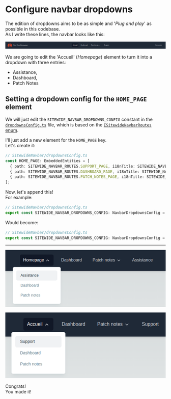 # Configure navbar dropdowns

The edition of dropdowns aims to be as simple and '_Plug and play_' as possible in this codebase.  
As I write these lines, the navbar looks like this:

<p align="center"><img src="./Assets/01.add-new-navbar-element/navbar-initial-state.png" alt="Navbar initial state"/></p>

We are going to edit the 'Accueil' (_Homepage_) element to turn it into a dropdown with three entries:

- Assistance,
- Dashboard,
- Patch Notes

## Setting a dropdown config for the `HOME_PAGE` element

We will just edit the `SITEWIDE_NAVBAR_DROPDOWNS_CONFIG` constant in the [`dropdownsConfig.ts`](/src/config/SitewideNavbar/dropdownsConfig.ts) file,
which is based on the [`ESitewideNavbarRoutes` enum](/src/config/SitewideNavbar/utils/RoutesMapping.ts).

I'll just add a new element for the `HOME_PAGE` key.  
Let's create it:

```ts
// SitewideNavbar/dropdownsConfig.ts
const HOME_PAGE: EmbeddedEntities = [
  { path: SITEWIDE_NAVBAR_ROUTES.SUPPORT_PAGE, i18nTitle: SITEWIDE_NAVBAR_ROUTES_TITLES.SUPPORT_PAGE },
  { path: SITEWIDE_NAVBAR_ROUTES.DASHBOARD_PAGE, i18nTitle: SITEWIDE_NAVBAR_ROUTES_TITLES.DASHBOARD_PAGE },
  { path: SITEWIDE_NAVBAR_ROUTES.PATCH_NOTES_PAGE, i18nTitle: SITEWIDE_NAVBAR_ROUTES_TITLES.PATCH_NOTES_PAGE }
];
```

Now, let's append this!  
For example:

```ts
// SitewideNavbar/dropdownsConfig.ts
export const SITEWIDE_NAVBAR_DROPDOWNS_CONFIG: NavbarDropdownsConfig = { PATCH_NOTES_PAGE } as const;
```

Would become:

```ts
// SitewideNavbar/dropdownsConfig.ts
export const SITEWIDE_NAVBAR_DROPDOWNS_CONFIG: NavbarDropdownsConfig = { PATCH_NOTES_PAGE, HOME_PAGE } as const;
```

---

<p align="center"><img src="./Assets/02.configure-navbar-dropdowns/updated-navbar-en.png" alt="Updated navbar (en)"/></p>
<p align="center"><img src="./Assets/02.configure-navbar-dropdowns/updated-navbar-fr.png" alt="Updated navbar (fr)"/></p>

Congrats!  
You made it!
